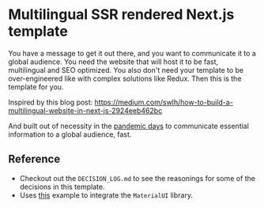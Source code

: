 # Multilingual SSR rendered Next.js template

You have a message to get it out there, and you want to communicate it to a global audience. You need the website that will host it to be fast, multilingual and SEO optimized. You also don't need your template to be over-engineered like with complex solutions like Redux. Then this is the template for you.

Inspired by this blog post:
https://medium.com/swlh/how-to-build-a-multilingual-website-in-next-js-2924eeb462bc

And built out of necessity in the [pandemic days](https://en.wikipedia.org/wiki/2019%E2%80%9320_coronavirus_pandemic) to communicate essential information to a global audience, fast.

## Reference

- Checkout out the `DECISION_LOG.md` to see the reasonings for some of the decisions in this template.
- Uses [this](https://github.com/mui-org/material-ui/tree/master/examples/nextjs-with-typescript) example to integrate the `MaterialUI` library.
